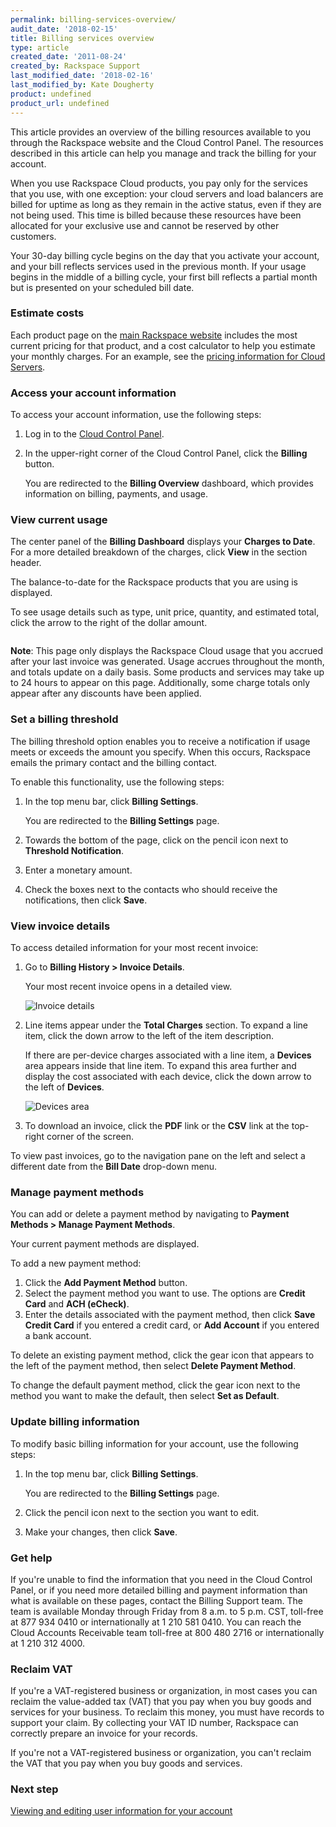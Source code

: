 ```yaml
---
permalink: billing-services-overview/
audit_date: '2018-02-15'
title: Billing services overview
type: article
created_date: '2011-08-24'
created_by: Rackspace Support
last_modified_date: '2018-02-16'
last_modified_by: Kate Dougherty
product: undefined
product_url: undefined
---
```


This article provides an overview of the billing resources available to you through the Rackspace website and the Cloud Control Panel. The resources described in this article can help you manage and track the billing for your account.

When you use Rackspace Cloud products, you pay only for the services that you use, with one exception: your cloud servers and load balancers are billed for uptime as long as they remain in the active status, even if they are not being used. This time is billed because these resources have been allocated for your exclusive use and cannot be reserved by other customers.

Your 30-day billing cycle begins on the day that you activate your account, and your bill reflects services used in the previous month. If your usage begins in the middle of a billing cycle, your first bill reflects a partial month but is presented on your scheduled bill date.

### Estimate costs

Each product page on the [main Rackspace website](https://www.rackspace.com/) includes the most current pricing for that product, and a cost calculator to help you estimate your monthly charges. For an example, see the [pricing information for Cloud Servers](https://www.rackspace.com/cloud/servers/pricing).

### Access your account information

To access your account information, use the following steps:

1. Log in to the [Cloud Control Panel](https://mycloud.rackspace.com/).

2. In the upper-right corner of the Cloud Control Panel, click the **Billing**
   button.

   You are redirected to the **Billing Overview** dashboard, which provides information on billing, payments, and usage.

### View current usage

The center panel of the **Billing Dashboard** displays your **Charges to Date**. For a more detailed breakdown of the charges, click **View** in the section header.

The balance-to-date for the Rackspace products that you are using is displayed.

To see usage details such as type, unit price, quantity, and estimated total, click the arrow to the right of the dollar amount.

<img src="{% asset_path general/billing-services-overview/chargestodate.png %}" alt="" />

**Note**: This page only displays the Rackspace Cloud usage that you accrued after your last invoice was generated. Usage accrues throughout the month, and
totals update on a daily basis. Some products and services may take up to 24 hours to appear on this page. Additionally, some charge totals only appear after any discounts have been applied.

### Set a billing threshold

The billing threshold option enables you to receive a notification if usage
meets or exceeds the amount you specify. When this occurs, Rackspace emails
the primary contact and the billing contact.

To enable this functionality, use the following steps:

1. In the top menu bar, click **Billing Settings**.

   You are redirected to the **Billing Settings** page.

2. Towards the bottom of the page, click on the pencil icon next to
   **Threshold Notification**.

3. Enter a monetary amount.

4. Check the boxes next to the contacts who should receive the notifications,
   then click **Save**.   

### View invoice details

To access detailed information for your most recent invoice:

1. Go to **Billing History > Invoice Details**.

   Your most recent invoice opens in a detailed view.

   <img src="{% asset_path general/billing-services-overview/invoice-detailed.png %}" alt="Invoice details" />

2. Line items appear under the **Total Charges** section. To expand a line
   item, click the down arrow to the left of the item description.

   If there are per-device charges associated with a line item, a **Devices**
   area appears inside that line item. To expand this area further and display
   the cost associated with each device, click the down arrow to the left of
   **Devices**.

   <img src="{% asset_path general/billing-services-overview/devices.png %}" alt="Devices area" />

3. To download an invoice, click the **PDF** link or the **CSV** link at the
   top-right corner of the screen.

To view past invoices, go to the navigation pane on the left and select a different date from the **Bill Date** drop-down menu.

### Manage payment methods

You can add or delete a payment method by navigating to **Payment Methods >
Manage Payment Methods**.

Your current payment methods are displayed.

To add a new payment method:

1. Click the **Add Payment Method** button.
2. Select the payment method you want to use. The options are **Credit Card**
   and **ACH (eCheck)**.
3. Enter the details associated with the payment method, then click **Save
   Credit Card** if you entered a credit card, or **Add Account** if you entered a bank account.

To delete an existing payment method, click the gear icon that appears to the
left of the payment method, then select **Delete Payment Method**.

To change the default payment method, click the gear icon next to the method
you want to make the default, then select **Set as Default**.

### Update billing information

To modify basic billing information for your account, use the following steps:

1. In the top menu bar, click **Billing Settings**.

   You are redirected to the **Billing Settings** page.

2. Click the pencil icon next to the section you want to edit.
3. Make your changes, then click **Save**.

### Get help

If you're unable to find the information that you need in the Cloud Control
Panel, or if you need more detailed billing and payment information than what
is available on these pages, contact the Billing Support team. The team is available Monday through Friday from 8 a.m. to 5 p.m. CST, toll-free at 877 934 0410 or internationally at 1 210 581 0410. You can reach the Cloud Accounts Receivable team toll-free at 800 480 2716 or internationally at
1 210 312 4000.

### Reclaim VAT

If you're a VAT-registered business or organization, in most cases you can reclaim the value-added tax (VAT) that you pay when you buy goods and services for your business. To reclaim this money, you must have records to support your claim. By collecting your VAT ID number, Rackspace can correctly prepare an invoice for your records.

If you're not a VAT-registered business or organization, you can't reclaim the VAT that you pay when you buy goods and services.

### Next step
[Viewing and editing user information for your account ](/how-to/viewing-and-editing-user-information-for-your-account)
